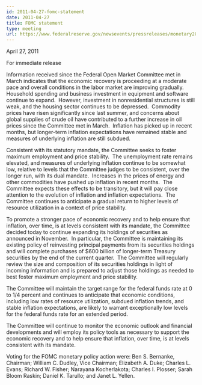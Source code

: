 ```yaml
---
id: 2011-04-27-fomc-statement
date: 2011-04-27
title: FOMC statement
type: meeting
url: https://www.federalreserve.gov/newsevents/pressreleases/monetary20110427a.htm
---
```


April 27, 2011

For immediate release

Information received since the Federal Open Market Committee met in March indicates that the economic recovery is proceeding at a moderate pace and overall conditions in the labor market are improving gradually.  Household spending and business investment in equipment and software continue to expand.  However, investment in nonresidential structures is still weak, and the housing sector continues to be depressed.  Commodity prices have risen significantly since last summer, and concerns about global supplies of crude oil have contributed to a further increase in oil prices since the Committee met in March.  Inflation has picked up in recent months, but longer-term inflation expectations have remained stable and measures of underlying inflation are still subdued.

Consistent with its statutory mandate, the Committee seeks to foster maximum employment and price stability.  The unemployment rate remains elevated, and measures of underlying inflation continue to be somewhat low, relative to levels that the Committee judges to be consistent, over the longer run, with its dual mandate.  Increases in the prices of energy and other commodities have pushed up inflation in recent months.  The Committee expects these effects to be transitory, but it will pay close attention to the evolution of inflation and inflation expectations.  The Committee continues to anticipate a gradual return to higher levels of resource utilization in a context of price stability.

To promote a stronger pace of economic recovery and to help ensure that inflation, over time, is at levels consistent with its mandate, the Committee decided today to continue expanding its holdings of securities as announced in November.  In particular, the Committee is maintaining its existing policy of reinvesting principal payments from its securities holdings and will complete purchases of $600 billion of longer-term Treasury securities by the end of the current quarter.  The Committee will regularly review the size and composition of its securities holdings in light of incoming information and is prepared to adjust those holdings as needed to best foster maximum employment and price stability.

The Committee will maintain the target range for the federal funds rate at 0 to 1/4 percent and continues to anticipate that economic conditions, including low rates of resource utilization, subdued inflation trends, and stable inflation expectations, are likely to warrant exceptionally low levels for the federal funds rate for an extended period.

The Committee will continue to monitor the economic outlook and financial developments and will employ its policy tools as necessary to support the economic recovery and to help ensure that inflation, over time, is at levels consistent with its mandate.

Voting for the FOMC monetary policy action were: Ben S. Bernanke, Chairman; William C. Dudley, Vice Chairman; Elizabeth A. Duke; Charles L. Evans; Richard W. Fisher; Narayana Kocherlakota; Charles I. Plosser; Sarah Bloom Raskin; Daniel K. Tarullo; and Janet L. Yellen.